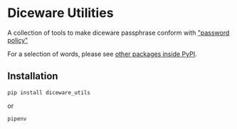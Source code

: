 # Diceware Utilities

A collection of tools to make diceware passphrase conform with ["password policy"](https://en.wikipedia.org/wiki/Password_policy)

For a selection of words, please see [other packages inside PyPI](https://pypi.org/search/?q=diceware).

## Installation

```commandline
pip install diceware_utils
```

or

```commandline
pipenv
```